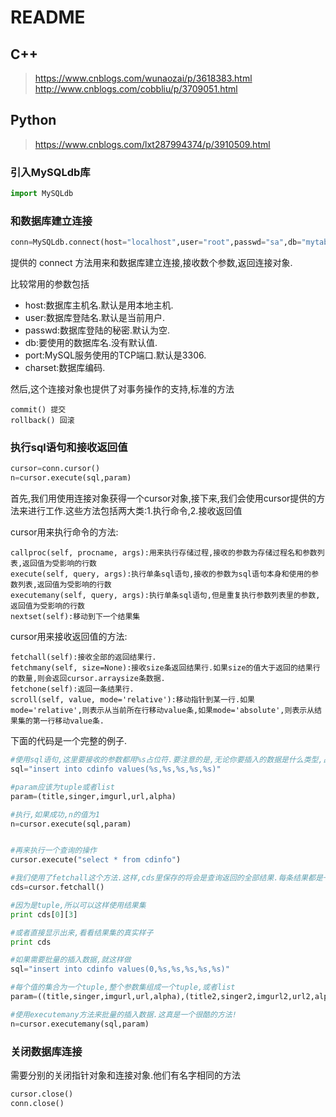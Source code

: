 <!-- README.md --- 
;; 
;; Description: 
;; Author: Hongyi Wu(吴鸿毅)
;; Email: wuhongyi@qq.com 
;; Created: 三 5月 22 10:17:58 2019 (+0800)
;; Last-Updated: 三 5月 22 22:36:26 2019 (+0800)
;;           By: Hongyi Wu(吴鸿毅)
;;     Update #: 3
;; URL: http://wuhongyi.cn -->

# README


## C++

> https://www.cnblogs.com/wunaozai/p/3618383.html  
> http://www.cnblogs.com/cobbliu/p/3709051.html  


## Python

> https://www.cnblogs.com/lxt287994374/p/3910509.html  


### 引入MySQLdb库

```python
import MySQLdb
```
 

### 和数据库建立连接

```python
conn=MySQLdb.connect(host="localhost",user="root",passwd="sa",db="mytable",charset="utf8")
```

提供的 connect 方法用来和数据库建立连接,接收数个参数,返回连接对象.

比较常用的参数包括
- host:数据库主机名.默认是用本地主机.
- user:数据库登陆名.默认是当前用户.
- passwd:数据库登陆的秘密.默认为空.
- db:要使用的数据库名.没有默认值.
- port:MySQL服务使用的TCP端口.默认是3306.
- charset:数据库编码.

然后,这个连接对象也提供了对事务操作的支持,标准的方法

```
commit() 提交
rollback() 回滚
```
 

### 执行sql语句和接收返回值

```python
cursor=conn.cursor()
n=cursor.execute(sql,param)
```

首先,我们用使用连接对象获得一个cursor对象,接下来,我们会使用cursor提供的方法来进行工作.这些方法包括两大类:1.执行命令,2.接收返回值

 
cursor用来执行命令的方法:
```
callproc(self, procname, args):用来执行存储过程,接收的参数为存储过程名和参数列表,返回值为受影响的行数
execute(self, query, args):执行单条sql语句,接收的参数为sql语句本身和使用的参数列表,返回值为受影响的行数
executemany(self, query, args):执行单条sql语句,但是重复执行参数列表里的参数,返回值为受影响的行数
nextset(self):移动到下一个结果集
```
 

cursor用来接收返回值的方法:
```
fetchall(self):接收全部的返回结果行.
fetchmany(self, size=None):接收size条返回结果行.如果size的值大于返回的结果行的数量,则会返回cursor.arraysize条数据.
fetchone(self):返回一条结果行.
scroll(self, value, mode='relative'):移动指针到某一行.如果mode='relative',则表示从当前所在行移动value条,如果mode='absolute',则表示从结果集的第一行移动value条.
```
 

下面的代码是一个完整的例子.
```python
#使用sql语句,这里要接收的参数都用%s占位符.要注意的是,无论你要插入的数据是什么类型,占位符永远都要用%s
sql="insert into cdinfo values(%s,%s,%s,%s,%s)"

#param应该为tuple或者list
param=(title,singer,imgurl,url,alpha)

#执行,如果成功,n的值为1
n=cursor.execute(sql,param)


#再来执行一个查询的操作
cursor.execute("select * from cdinfo")

#我们使用了fetchall这个方法.这样,cds里保存的将会是查询返回的全部结果.每条结果都是一个tuple类型的数据,这些tuple组成了一个tuple
cds=cursor.fetchall()

#因为是tuple,所以可以这样使用结果集
print cds[0][3]

#或者直接显示出来,看看结果集的真实样子
print cds

#如果需要批量的插入数据,就这样做
sql="insert into cdinfo values(0,%s,%s,%s,%s,%s)"

#每个值的集合为一个tuple,整个参数集组成一个tuple,或者list
param=((title,singer,imgurl,url,alpha),(title2,singer2,imgurl2,url2,alpha2))

#使用executemany方法来批量的插入数据.这真是一个很酷的方法!
n=cursor.executemany(sql,param)
```
 

### 关闭数据库连接

需要分别的关闭指针对象和连接对象.他们有名字相同的方法
```python
cursor.close()
conn.close()
```

<!-- README.md ends here -->
